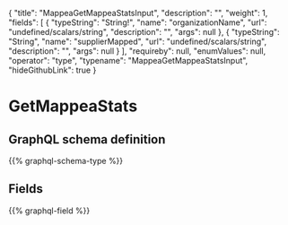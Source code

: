 {
  "title": "MappeaGetMappeaStatsInput",
  "description": "",
  "weight": 1,
  "fields": [
    {
      "typeString": "String!",
      "name": "organizationName",
      "url": "undefined/scalars/string",
      "description": "",
      "args": null
    },
    {
      "typeString": "String",
      "name": "supplierMapped",
      "url": "undefined/scalars/string",
      "description": "",
      "args": null
    }
  ],
  "requireby": null,
  "enumValues": null,
  "operator": "type",
  "typename": "MappeaGetMappeaStatsInput",
  "hideGithubLink": true
}
# GetMappeaStats
## GraphQL schema definition

{{% graphql-schema-type %}}

## Fields

{{% graphql-field %}}
